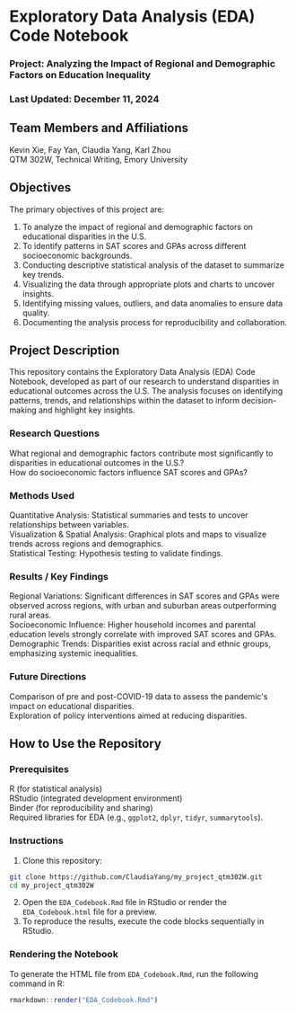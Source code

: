 # Exploratory Data Analysis (EDA) Code Notebook
### Project: Analyzing the Impact of Regional and Demographic Factors on Education Inequality
### Last Updated: December 11, 2024

## Team Members and Affiliations
Kevin Xie, Fay Yan, Claudia Yang, Karl Zhou<br>
QTM 302W, Technical Writing, Emory University

## Objectives
The primary objectives of this project are:

1. To analyze the impact of regional and demographic factors on educational disparities in the U.S.
2. To identify patterns in SAT scores and GPAs across different socioeconomic backgrounds.
3. Conducting descriptive statistical analysis of the dataset to summarize key trends.
4. Visualizing the data through appropriate plots and charts to uncover insights.
5. Identifying missing values, outliers, and data anomalies to ensure data quality.
6. Documenting the analysis process for reproducibility and collaboration.

## Project Description
This repository contains the Exploratory Data Analysis (EDA) Code Notebook, developed as part of our research to understand disparities in educational outcomes across the U.S. The analysis focuses on identifying patterns, trends, and relationships within the dataset to inform decision-making and highlight key insights.
### Research Questions
What regional and demographic factors contribute most significantly to disparities in educational outcomes in the U.S.?<br>
How do socioeconomic factors influence SAT scores and GPAs?
### Methods Used
Quantitative Analysis: Statistical summaries and tests to uncover relationships between variables.<br>
Visualization & Spatial Analysis: Graphical plots and maps to visualize trends across regions and demographics.<br>
Statistical Testing: Hypothesis testing to validate findings.<br>
### Results / Key Findings
Regional Variations: Significant differences in SAT scores and GPAs were observed across regions, with urban and suburban areas outperforming rural areas.<br>
Socioeconomic Influence: Higher household incomes and parental education levels strongly correlate with improved SAT scores and GPAs.<br>
Demographic Trends: Disparities exist across racial and ethnic groups, emphasizing systemic inequalities.<br>
### Future Directions
Comparison of pre and post-COVID-19 data to assess the pandemic's impact on educational disparities.<br>
Exploration of policy interventions aimed at reducing disparities.

## How to Use the Repository
### Prerequisites
R (for statistical analysis)<br>
RStudio (integrated development environment)<br>
Binder (for reproducibility and sharing)<br>
Required libraries for EDA (e.g., `ggplot2`, `dplyr`, `tidyr`, `summarytools`).<br>

### Instructions
1. Clone this repository:
```bash
git clone https://github.com/ClaudiaYang/my_project_qtm302W.git
cd my_project_qtm302W
```
2. Open the `EDA_Codebook.Rmd` file in RStudio or render the `EDA_Codebook.html` file for a preview.
3. To reproduce the results, execute the code blocks sequentially in RStudio.
### Rendering the Notebook
To generate the HTML file from `EDA_Codebook.Rmd`, run the following command in R:
```r
rmarkdown::render("EDA_Codebook.Rmd")
```

